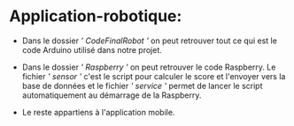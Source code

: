 # Application-robotique:
- Dans le dossier *' CodeFinalRobot '* on peut retrouver tout ce qui est le code Arduino utilisé dans notre projet.

- Dans le dossier *' Raspberry '* on peut retrouver le code Raspberry. Le fichier *' sensor '* c'est le script pour calculer le score et l'envoyer vers la base de données et le fichier *' service '* permet de lancer le script automatiquement au démarrage de la Raspberry.

- Le reste appartiens à l'application mobile.

